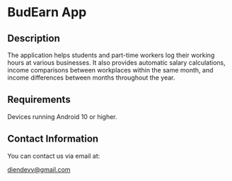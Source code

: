 # BudEarn App

## Description
The application helps students and part-time workers log their working hours at various businesses. It also provides automatic salary calculations, income comparisons between workplaces within the same month, and income differences between months throughout the year.

## Requirements
Devices running Android 10 or higher.

## Contact Information
You can contact us via email at:

diendevv@gmail.com

